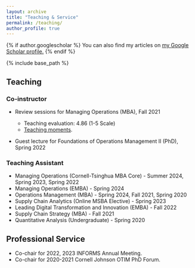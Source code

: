 ```yaml
---
layout: archive
title: "Teaching & Service"
permalink: /teaching/
author_profile: true
---
```


{% if author.googlescholar %}
  You can also find my articles on <u><a href="{{author.googlescholar}}">my Google Scholar profile</a>.</u>
{% endif %}

{% include base_path %}

## Teaching
### Co-instructor
* Review sessions for Managing Operations (MBA), Fall 2021
  * Teaching evaluation: 4.86 (1-5 Scale) 
  * [Teaching moments](/teaching_pics).

* Guest lecture for Foundations of Operations Management II (PhD), Spring 2022


### Teaching Assistant
* Managing Operations (Cornell-Tsinghua MBA Core) - Summer 2024, Spring 2023, Spring 2022
* Managing Operations (EMBA) - Spring 2024
* Operations Management (MBA) - Spring 2024, Fall 2021, Spring 2020
* Supply Chain Analytics (Online MSBA Elective) - Spring 2023
* Leading Digital Transformation and Innovation (EMBA) - Fall 2022
* Supply Chain Strategy (MBA) - Fall 2021
* Quantitative Analysis (Undergraduate) - Spring 2020


## Professional Service
* Co-chair for 2022, 2023 INFORMS Annual Meeting.
* Co-chair for 2020-2021 Cornell Johnson OTIM PhD Forum. 